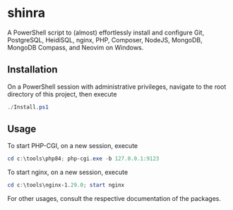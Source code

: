 # shinra
A PowerShell script to (almost) effortlessly install and configure Git, PostgreSQL, HeidiSQL, nginx, PHP, Composer, NodeJS, MongoDB, MongoDB Compass, and Neovim on Windows.

## Installation
On a PowerShell session with administrative privileges, navigate to the root directory of this project, then execute
```powershell
./Install.ps1
```

## Usage
To start PHP-CGI, on a new session, execute
```powershell
cd c:\tools\php84; php-cgi.exe -b 127.0.0.1:9123
```

To start nginx, on a new session, execute
```powershell
cd c:\tools\nginx-1.29.0; start nginx
```

For other usages, consult the respective documentation of the packages.
